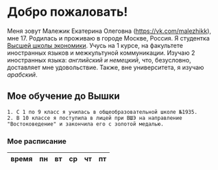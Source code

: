 # Добро пожаловать!
Меня зовут Малежик Екатерина Олеговна (<https://vk.com/malezhikk>), мне 17. Родилась и проживаю в городе Москве, Россия. Я студентка [Высшей школы экономики](https://www.hse.ru). Учусь на 1 курсе, на факультете иностранных языков и межкультуной коммуникации. Изучаю 2 иностранных языка: *английский и немецкий*, что, безусловно, доставляет мне удовольствие. Также, вне университета, я изучаю *арабский*.
## Мое обучение до Вышки
    1. С 1 по 9 класс я училась в общеобразовательной школе №1935.
    2. В 10 классе я поступила в лицей при ВШЭ на направление "Востоковедение" и закончила его с золотой медалью.
### Мое расписание 

время|  пн |вт  |ср  | чт |пт  |
 --- |:---:|---:|---:|---:|---:
